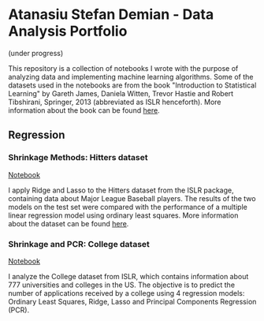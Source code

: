 # Atanasiu Stefan Demian - Data Analysis Portfolio
(under progress)

This repository is a collection of notebooks I wrote with the purpose of analyzing data and implementing machine learning algorithms. Some of the datasets used in the notebooks are from the book "Introduction to Statistical Learning" by Gareth James, Daniela Witten, Trevor Hastie and Robert Tibshirani, Springer, 2013 (abbreviated as ISLR henceforth). More information about the book can be found [here](http://www-bcf.usc.edu/~gareth/ISL/).

## Regression

### Shrinkage Methods: Hitters dataset
[Notebook](https://nbviewer.jupyter.org/github/AtanasiuDemian/Introduction-to-Statistical-Learning---Python/blob/master/Hitters.ipynb)

I apply Ridge and Lasso to the Hitters dataset from the ISLR package, containing data about Major League Baseball players. The results of the two models on the test set were compared with the performance of a multiple linear regression model using ordinary least squares. More information about the dataset can be found [here](https://rdrr.io/cran/ISLR/man/Hitters.html).

### Shrinkage and PCR: College dataset
[Notebook](https://nbviewer.jupyter.org/github/AtanasiuDemian/Introduction-to-Statistical-Learning---Python/blob/master/College.ipynb)

I analyze the College dataset from ISLR, which contains information about 777 universities and colleges in the US. The objective is to predict the number of applications received by a college using 4 regression models: Ordinary Least Squares, Ridge, Lasso and Principal Components Regression (PCR).
